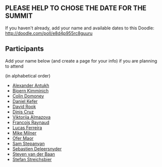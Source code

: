 ## PLEASE HELP TO CHOSE THE DATE FOR THE SUMMIT

If you haven't already, add your name and available dates to this Doodle: http://doodle.com/poll/e8d4p955rc8guuru

## Participants

Add your name below (and create a page for your info) if you are planning to attend

(in alphabetical order)

* [Alexander Antukh](Alexander-Antukh.md)
* [Bjoern Kimminich](Bjoern-Kimminich.md)
* [Colin Domoney](Colin-Domoney.md)
* [Daniel Kefer](Daniel-Kefer.md)
* [David Rook](David-Rook.md)
* [Dinis Cruz](Dinis-Cruz.md)
* [Viktorija Almazova](Viktorija-Almazova.md)
* [Francois Raynaud](Francois-Raynaud.md)
* [Lucas Ferreira](Lucas-Ferreira.md)
* [Mike Milner](Mike-Milner.md)
* [Ofer Maor](Ofer-Maor.md)
* [Sam Stepanyan](Sam-Stepanyan.md)
* [Sebastien Deleersnyder](Sebastien-Deleersnyder.md)
* [Steven van der Baan](Steven-van-der-Baan.md)
* [Stefan Streichsbier](Stefan-Streichsbier.md)
